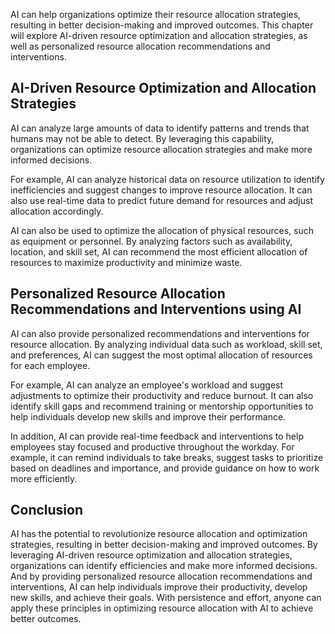 
AI can help organizations optimize their resource allocation strategies, resulting in better decision-making and improved outcomes. This chapter will explore AI-driven resource optimization and allocation strategies, as well as personalized resource allocation recommendations and interventions.

AI-Driven Resource Optimization and Allocation Strategies
---------------------------------------------------------

AI can analyze large amounts of data to identify patterns and trends that humans may not be able to detect. By leveraging this capability, organizations can optimize resource allocation strategies and make more informed decisions.

For example, AI can analyze historical data on resource utilization to identify inefficiencies and suggest changes to improve resource allocation. It can also use real-time data to predict future demand for resources and adjust allocation accordingly.

AI can also be used to optimize the allocation of physical resources, such as equipment or personnel. By analyzing factors such as availability, location, and skill set, AI can recommend the most efficient allocation of resources to maximize productivity and minimize waste.

Personalized Resource Allocation Recommendations and Interventions using AI
---------------------------------------------------------------------------

AI can also provide personalized recommendations and interventions for resource allocation. By analyzing individual data such as workload, skill set, and preferences, AI can suggest the most optimal allocation of resources for each employee.

For example, AI can analyze an employee's workload and suggest adjustments to optimize their productivity and reduce burnout. It can also identify skill gaps and recommend training or mentorship opportunities to help individuals develop new skills and improve their performance.

In addition, AI can provide real-time feedback and interventions to help employees stay focused and productive throughout the workday. For example, it can remind individuals to take breaks, suggest tasks to prioritize based on deadlines and importance, and provide guidance on how to work more efficiently.

Conclusion
----------

AI has the potential to revolutionize resource allocation and optimization strategies, resulting in better decision-making and improved outcomes. By leveraging AI-driven resource optimization and allocation strategies, organizations can identify efficiencies and make more informed decisions. And by providing personalized resource allocation recommendations and interventions, AI can help individuals improve their productivity, develop new skills, and achieve their goals. With persistence and effort, anyone can apply these principles in optimizing resource allocation with AI to achieve better outcomes.
